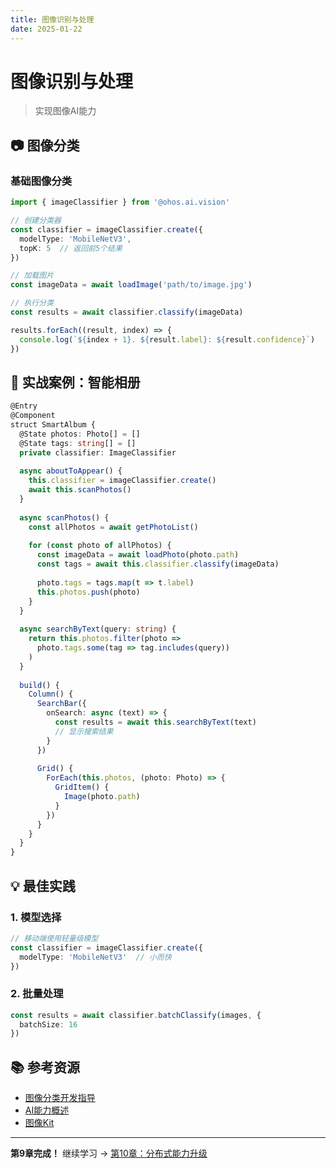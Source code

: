 ```yaml
---
title: 图像识别与处理
date: 2025-01-22
---
```


# 图像识别与处理

> 实现图像AI能力

## 📷 图像分类

### 基础图像分类

```typescript
import { imageClassifier } from '@ohos.ai.vision'

// 创建分类器
const classifier = imageClassifier.create({
  modelType: 'MobileNetV3',
  topK: 5  // 返回前5个结果
})

// 加载图片
const imageData = await loadImage('path/to/image.jpg')

// 执行分类
const results = await classifier.classify(imageData)

results.forEach((result, index) => {
  console.log(`${index + 1}. ${result.label}: ${result.confidence}`)
})
```

## 🎯 实战案例：智能相册

```typescript
@Entry
@Component
struct SmartAlbum {
  @State photos: Photo[] = []
  @State tags: string[] = []
  private classifier: ImageClassifier
  
  async aboutToAppear() {
    this.classifier = imageClassifier.create()
    await this.scanPhotos()
  }
  
  async scanPhotos() {
    const allPhotos = await getPhotoList()
    
    for (const photo of allPhotos) {
      const imageData = await loadPhoto(photo.path)
      const tags = await this.classifier.classify(imageData)
      
      photo.tags = tags.map(t => t.label)
      this.photos.push(photo)
    }
  }
  
  async searchByText(query: string) {
    return this.photos.filter(photo => 
      photo.tags.some(tag => tag.includes(query))
    )
  }
  
  build() {
    Column() {
      SearchBar({
        onSearch: async (text) => {
          const results = await this.searchByText(text)
          // 显示搜索结果
        }
      })
      
      Grid() {
        ForEach(this.photos, (photo: Photo) => {
          GridItem() {
            Image(photo.path)
          }
        })
      }
    }
  }
}
```

## 💡 最佳实践

### 1. 模型选择

```typescript
// 移动端使用轻量级模型
const classifier = imageClassifier.create({
  modelType: 'MobileNetV3'  // 小而快
})
```

### 2. 批量处理

```typescript
const results = await classifier.batchClassify(images, {
  batchSize: 16
})
```

## 📚 参考资源

- [图像分类开发指导](https://developer.huawei.com/consumer/cn/doc/harmonyos-guides-V5/image-classification-guidelines-0000001820880605-V5)
- [AI能力概述](https://developer.huawei.com/consumer/cn/doc/harmonyos-guides-V5/ai-overview-0000001820880597-V5)
- [图像Kit](https://developer.huawei.com/consumer/cn/doc/harmonyos-references-V5/js-apis-image-0000001821000413-V5)

---

**第9章完成！** 继续学习 → [第10章：分布式能力升级](../10-distributed-next/)
